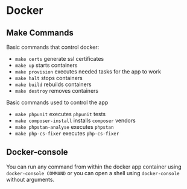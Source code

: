 # Docker

## Make Commands

Basic commands that control docker:

- `make certs` generate ssl certificates
- `make up` starts containers
- `make provision` executes needed tasks for the app to work
- `make halt` stops containers
- `make build` rebuilds containers
- `make destroy` removes containers

Basic commands used to control the app

- `make phpunit` executes `phpunit` tests
- `make composer-install` installs `composer` vendors
- `make phpstan-analyse` executes `phpstan`
- `make php-cs-fixer` executes `php-cs-fixer`

## Docker-console

You can run any command from within the docker app container using `docker-console COMMAND` or you can open a shell using `docker-console` without arguments.
